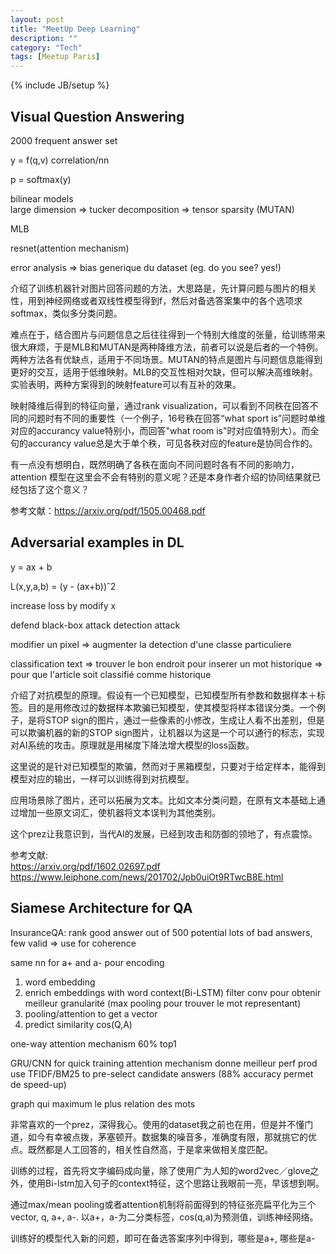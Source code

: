 ```yaml
---
layout: post
title: "MeetUp Deep Learning"
description: ""
category: "Tech"
tags: [Meetup Paris]
---
```

{% include JB/setup %}

## Visual Question Answering
2000 frequent answer set

y = f(q,v) 
correlation/nn

p = softmax(y)

bilinear models		
large dimension => tucker decomposition => tensor sparsity
(MUTAN)

MLB

resnet(attention mechanism)

error analysis => bias generique du dataset (eg. do you see? yes!)

介绍了训练机器针对图片回答问题的方法，大思路是，先计算问题与图片的相关性，用到神经网络或者双线性模型得到f，然后对备选答案集中的各个选项求softmax，类似多分类问题。

难点在于，结合图片与问题信息之后往往得到一个特别大维度的张量，给训练带来很大麻烦，于是MLB和MUTAN是两种降维方法，前者可以说是后者的一个特例。两种方法各有优缺点，适用于不同场景。MUTAN的特点是图片与问题信息能得到更好的交互，适用于低维映射。MLB的交互性相对欠缺，但可以解决高维映射。实验表明，两种方案得到的映射feature可以有互补的效果。

映射降维后得到的特征向量，通过rank visualization，可以看到不同秩在回答不同的问题时有不同的重要性（一个例子，16号秩在回答“what sport is”问题时单维对应的accurancy value特别小，而回答"what room is"时对应值特别大）。而全句的accurancy value总是大于单个秩，可见各秩对应的feature是协同合作的。

有一点没有想明白，既然明确了各秩在面向不同问题时各有不同的影响力，attention 模型在这里会不会有特别的意义呢？还是本身作者介绍的协同结果就已经包括了这个意义？

参考文献：<https://arxiv.org/pdf/1505.00468.pdf>
## Adversarial examples in DL

y =  ax + b

L(x,y,a,b) = (y - (ax+b))ˆ2

increase loss by modify x

defend black-box attack
detection attack

modifier un pixel => augmenter la detection d'une classe particuliere

classification text => trouver le bon endroit pour inserer un mot historique => pour que l'article soit classifié comme historique

介绍了对抗模型的原理。假设有一个已知模型，已知模型所有参数和数据样本＋标签。目的是用修改过的数据样本欺骗已知模型，使其模型将样本错误分类。一个例子，是将STOP sign的图片，通过一些像素的小修改，生成让人看不出差别，但是可以欺骗机器的新的STOP sign图片，让机器以为这是一个可以通行的标志，实现对AI系统的攻击。原理就是用梯度下降法增大模型的loss函数。

这里说的是针对已知模型的欺骗，然而对于黑箱模型，只要对于给定样本，能得到模型对应的输出，一样可以训练得到对抗模型。

应用场景除了图片，还可以拓展为文本。比如文本分类问题，在原有文本基础上通过增加一些原文词汇，使机器将文本误判为其他类别。

这个prez让我意识到，当代AI的发展，已经到攻击和防御的领地了，有点震惊。

参考文献:   
<https://arxiv.org/pdf/1602.02697.pdf>
<https://www.leiphone.com/news/201702/Jpb0uiOt9RTwcB8E.html>

## Siamese Architecture for QA
InsuranceQA: rank good answer out of 500 potential
lots of bad answers, few valid
=> use for coherence

same nn for a+ and a- pour encoding

1. word embedding 
2. enrich embeddings with word context(Bi-LSTM)
filter conv pour obtenir meilleur granularité (max pooling pour trouver le mot representant)
3. pooling/attention to get a vector
4. predict similarity cos(Q,A)

one-way attention mechanism
60% top1

GRU/CNN for quick training
attention mechanism donne meilleur perf
prod use TFIDF/BM25 to pre-select candidate answers (88% accuracy permet de speed-up)

graph qui maximum le plus relation des mots

非常喜欢的一个prez，深得我心。使用的dataset我之前也在用，但是并不懂门道，如今有幸被点拨，茅塞顿开。数据集的噪音多，准确度有限，那就挑它的优点。既然都是人工回答的，相关性自然高，于是拿来做相关度匹配。

训练的过程，首先将文字编码成向量，除了使用广为人知的word2vec／glove之外，使用Bi-lstm加入句子的context特征，这个思路让我眼前一亮，早该想到啊。

通过max/mean pooling或者attention机制将前面得到的特征张亮扁平化为三个vector, q, a+, a-. 以a+，a-为二分类标签，cos(q,a)为预测值，训练神经网络。

训练好的模型代入新的问题，即可在备选答案序列中得到，哪些是a+, 哪些是a-





